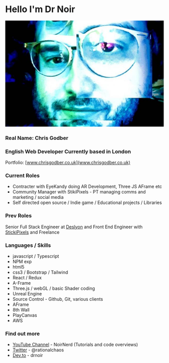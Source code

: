 #  Hello I'm Dr Noir
![Chris](https://github.com/drnoir/drnoir/blob/master/pic.jpg)

### Real Name: Chris Godber
### English Web Developer Currently based in London
Portfolio: [www.chrisgodber.co.uk](www.chrisgodber.co.uk)

### Current Roles 
* Contracter with EyeKandy doing AR Development, Three JS AFrame etc
* Community Manager with StikiPixels - PT managing comms and marketing / social media 
* Self directed open source / Indie game / Educational projects / Libraries  

### Prev Roles
Senior Full Stack Engineer at [Deslyon](https://deslyon.com/) and Front End Engineer with [StickiPixels](https://www.stikipixels.com/) and Freelance

### Languages / Skills
* javascript / Typescript
* NPM exp
* html5
* css3  / Bootstrap / Tailwind
* React / Redux
* A-Frame
* Three.js / webGL / basic Shader coding 
* Unreal Engine 
* Source Control - Github, Git, various clients
* AFrame 
* 8th Wall
* PlayCanvas
* AWS 

### Find out more
* [YouTube Channel](https://www.youtube.com/channel/UCdwx6HHyPoDTtL9iq1-sI3A) - NoirNerd (Tutorials and code overviews)
* [Twitter](https://twitter.com/Rationalchaos)  - @rationalchaos
* [Dev.to](https://dev.to/drnoir) - drnoir
